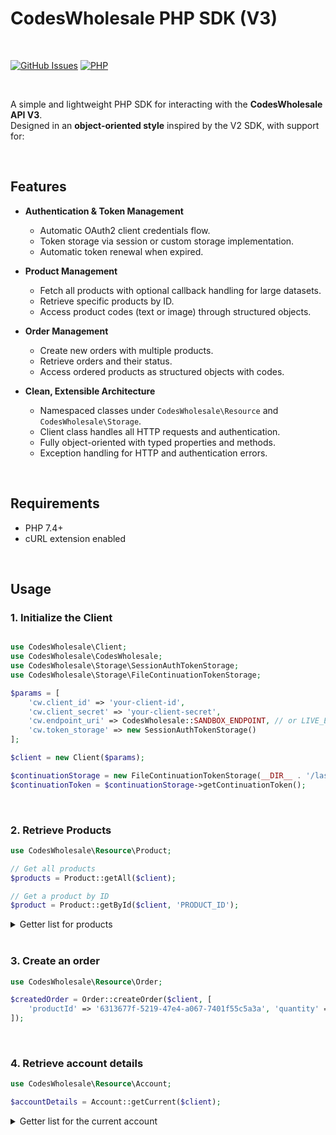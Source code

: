 # CodesWholesale PHP SDK (V3)

<br/>

[![GitHub Issues](https://img.shields.io/github/issues/proxene/CodesWholesale-PHP.svg?style=for-the-badge)](https://github.com/proxene/CodesWholesale-PHP/issues)
[![PHP](https://img.shields.io/badge/php-%23777BB4.svg?style=for-the-badge&logo=php&logoColor=white)](#)

<br/>

A simple and lightweight PHP SDK for interacting with the **CodesWholesale API V3**.  
Designed in an **object-oriented style** inspired by the V2 SDK, with support for:

<br/>

## Features

- **Authentication & Token Management**
  - Automatic OAuth2 client credentials flow.
  - Token storage via session or custom storage implementation.
  - Automatic token renewal when expired.

- **Product Management**
  - Fetch all products with optional callback handling for large datasets.
  - Retrieve specific products by ID.
  - Access product codes (text or image) through structured objects.

- **Order Management**
  - Create new orders with multiple products.
  - Retrieve orders and their status.
  - Access ordered products as structured objects with codes.

- **Clean, Extensible Architecture**
  - Namespaced classes under `CodesWholesale\Resource` and `CodesWholesale\Storage`.
  - Client class handles all HTTP requests and authentication.
  - Fully object-oriented with typed properties and methods.
  - Exception handling for HTTP and authentication errors.

<br/>

## Requirements

- PHP 7.4+
- cURL extension enabled

<br/>

## Usage

### 1. Initialize the Client

```php

use CodesWholesale\Client;
use CodesWholesale\CodesWholesale;
use CodesWholesale\Storage\SessionAuthTokenStorage;
use CodesWholesale\Storage\FileContinuationTokenStorage;

$params = [
    'cw.client_id' => 'your-client-id',
    'cw.client_secret' => 'your-client-secret',
    'cw.endpoint_uri' => CodesWholesale::SANDBOX_ENDPOINT, // or LIVE_ENDPOINT,
    'cw.token_storage' => new SessionAuthTokenStorage()
];

$client = new Client($params);

$continuationStorage = new FileContinuationTokenStorage(__DIR__ . '/last_token.txt');
$continuationToken = $continuationStorage->getContinuationToken();

```

<br/>

### 2. Retrieve Products

```php
use CodesWholesale\Resource\Product;

// Get all products
$products = Product::getAll($client);

// Get a product by ID
$product = Product::getById($client, 'PRODUCT_ID');
```

<details> <summary>Getter list for products</summary>

```php
    $product->getName();
    $product->getPrices();
    $product->getDefaultPrice();
    $product->getStock();
    $product->getPlatform();
    $product->getRegions();
    $product->getReleaseDate();
```

</details>


<br/>

### 3. Create an order

```php
use CodesWholesale\Resource\Order;

$createdOrder = Order::createOrder($client, [
    'productId' => '6313677f-5219-47e4-a067-7401f55c5a3a', 'quantity' => 2]
]);
```


<br/>

### 4. Retrieve account details

```php
use CodesWholesale\Resource\Account;

$accountDetails = Account::getCurrent($client);
```

<details> <summary>Getter list for the current account</summary>
  
```php
    $accountDetails->getBalance();
```

</details>
